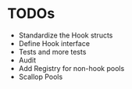# TODOs

- Standardize the Hook structs
- Define Hook interface
- Tests and more tests
- Audit
- Add Registry for non-hook pools
- Scallop Pools
